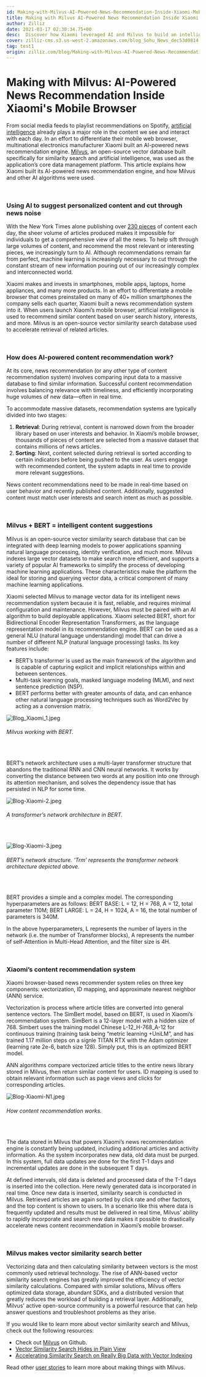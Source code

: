 ```yaml
---
id: Making-with-Milvus-AI-Powered-News-Recommendation-Inside-Xiaomi-Mobile-Browser.md
title: Making with Milvus AI-Powered News Recommendation Inside Xiaomi's Mobile Browser
author: Zilliz
date: 2021-03-17 02:30:34.75+00
desc:  Discover how Xiaomi leveraged AI and Milvus to build an intelligent news recommendation system capable of finding the most relevant content for users of its mobile web browser. 
cover: zilliz-cms.s3.us-west-2.amazonaws.com/blog_Sohu_News_dec53d0814.jpg
tag: test1
origin: zilliz.com/blog/Making-with-Milvus-AI-Powered-News-Recommendation-Inside-Xiaomi-Mobile-Browser
---
```

  
# Making with Milvus: AI-Powered News Recommendation Inside Xiaomi's Mobile Browser
From social media feeds to playlist recommendations on Spotify, [artificial intelligence](https://zilliz.com/blog/Vector-Similarity-Search-Hides-in-Plain-View) already plays a major role in the content we see and interact with each day. In an effort to differentiate their mobile web browser, multinational electronics manufacturer Xiaomi built an AI-powered news recommendation engine. [Milvus](https://milvus.io/), an open-source vector database built specifically for similarity search and artificial intelligence, was used as the application’s core data management platform. This article explains how Xiaomi built its AI-powered news recommendation engine, and how Milvus and other AI algorithms were used. 

<br/>


### Using AI to suggest personalized content and cut through news noise

With the New York Times alone publishing over [230 pieces](https://www.theatlantic.com/technology/archive/2016/05/how-many-stories-do-newspapers-publish-per-day/483845/) of content each day, the sheer volume of articles produced makes it impossible for individuals to get a comprehensive view of all the news. To help sift through large volumes of content, and recommend the most relevant or interesting pieces, we increasingly turn to AI. Although recommendations remain far from perfect, machine learning is increasingly necessary to cut through the constant stream of new information pouring out of our increasingly complex and interconnected world.

Xiaomi makes and invests in smartphones, mobile apps, laptops, home appliances, and many more products. In an effort to differentiate a mobile browser that comes preinstalled on many of 40+ million smartphones the company sells each quarter, Xiaomi built a news recommendation system into it. When users launch Xiaomi’s mobile browser, artificial intelligence is used to recommend similar content based on user search history, interests, and more. Milvus is an open-source vector similarity search database used to accelerate retrieval of related articles.

<br/>

### How does AI-powered content recommendation work?

At its core, news recommendation (or any other type of content recommendation system) involves comparing input data to a massive database to find similar information. Successful content recommendation involves balancing relevance with timeliness, and efficiently incorporating huge volumes of new data—often in real time. 

To accommodate massive datasets, recommendation systems are typically divided into two stages:

1.  **Retrieval**: During retrieval, content is narrowed down from the broader library based on user interests and behavior. In Xiaomi’s mobile browser, thousands of pieces of content are selected from a massive dataset that contains millions of news articles.
2.  **Sorting**: Next, content selected during retrieval is sorted according to certain indicators before being pushed to the user. As users engage with recommended content, the system adapts in real time to provide more relevant suggestions. 

News content recommendations need to be made in real-time based on user behavior and recently published content. Additionally, suggested content must match user interests and search intent as much as possible.

<br/>

### Milvus + BERT = intelligent content suggestions

Milvus is an open-source vector similarity search database that can be integrated with deep learning models to power applications spanning natural language processing, identity verification, and much more. Milvus indexes large vector datasets to make search more efficient, and supports a variety of popular AI frameworks to simplify the process of developing machine learning applications. These characteristics make the platform the ideal for storing and querying vector data, a critical component of many machine learning applications. 

Xiaomi selected Milvus to manage vector data for its intelligent news recommendation system because it is fast, reliable, and requires minimal configuration and maintenance. However, Milvus must be paired with an AI algorithm to build deployable applications. Xiaomi selected BERT, short for Bidirectional Encoder Representation Transformers, as the language representation model in its recommendation engine. BERT can be used as a general NLU (natural language understanding) model that can drive a number of different NLP (natural language processing) tasks. Its key features include:

- BERT’s transformer is used as the main framework of the algorithm and is capable of capturing explicit and implicit relationships within and between sentences.
- Multi-task learning goals, masked language modeling (MLM), and next sentence prediction (NSP).
- BERT performs better with greater amounts of data, and can enhance other natural language processing techniques such as Word2Vec by acting as a conversion matrix.

![Blog_Xiaomi_1.jpeg](https://zilliz-cms.s3.us-west-2.amazonaws.com/Blog_Xiaomi_1_6301344312.jpeg)
###### *Milvus working with BERT.*

<br/>

BERT’s network architecture uses a multi-layer transformer structure that abandons the traditional RNN and CNN neural networks. It works by converting the distance between two words at any position into one through its attention mechanism, and solves the dependency issue that has persisted in NLP for some time.

![Blog-Xiaomi-2.jpeg](https://zilliz-cms.s3.us-west-2.amazonaws.com/Blog_Xiaomi_2_fe5cf2e401.jpeg)

###### *A transformer’s network architecture in BERT.*

<br/>

![Blog-Xiaomi-3.jpeg](https://zilliz-cms.s3.us-west-2.amazonaws.com/Blog_Xiaomi_3_5d10b51440.jpeg)

###### *BERT’s network structure. ‘Trm’ represents the transformer network architecture depicted above.*

<br/>

BERT provides a simple and a complex model. The corresponding hyperparameters are as follows: BERT BASE: L = 12, H = 768, A = 12, total parameter 110M; BERT LARGE: L = 24, H = 1024, A = 16, the total number of parameters is 340M.

In the above hyperparameters, L represents the number of layers in the network (i.e. the number of Transformer blocks), A represents the number of self-Attention in Multi-Head Attention, and the filter size is 4H.

<br/>


### Xiaomi’s content recommendation system 

Xiaomi browser-based news recommender system relies on three key components: vectorization, ID mapping, and approximate nearest neighbor (ANN) service. 

Vectorization is process where article titles are converted into general sentence vectors. The SimBert model, based on BERT, is used in Xiaomi’s recommendation system. SimBert is a 12-layer model with a hidden size of 768. Simbert uses the training model Chinese L-12_H-768_A-12 for continuous training (training task being “metric learning +UniLM”, and has trained 1.17 million steps on a signle TITAN RTX with the Adam optimizer (learning rate 2e-6, batch size 128). Simply put, this is an optimized BERT model.

ANN algorithms compare vectorized article titles to the entire news library stored in Milvus, then return similar content for users. ID mapping is used to obtain relevant information such as page views and clicks for corresponding articles.

![Blog-Xiaomi-N1.jpeg](https://zilliz-cms.s3.us-west-2.amazonaws.com/Blog_Xiaomi_N1_f4749b3131.jpeg)

###### *How content recommendation works.*

<br/>

The data stored in Milvus that powers Xiaomi’s news recommendation engine is constantly being updated, including additional articles and activity information. As the system incorporates new data, old data must be purged. In this system, full data updates are done for the first T-1 days and incremental updates are done in the subsequent T days.

At defined intervals, old data is deleted and processed data of the T-1 days is inserted into the collection. Here newly generated data is incorporated in real time. Once new data is inserted, similarity search is conducted in Milvus. Retrieved articles are again sorted by click rate and other factors, and the top content is shown to users. In a scenario like this where data is frequently updated and results must be delivered in real time, Milvus' ability to rapidly incorporate and search new data makes it possible to drastically accelerate news content recommendation in Xiaomi’s mobile browser. 

<br/>

### Milvus makes vector similarity search better

Vectorizing data and then calculating similarity between vectors is the most commonly used retrieval technology. The rise of ANN-based vector similarity search engines has greatly improved the efficiency of vector similarity calculations. Compared with similar solutions, Milvus offers optimized data storage, abundant SDKs, and a distributed version that greatly reduces the workload of building a retrieval layer. Additionally, Milvus' active open-source community is a powerful resource that can help answer questions and troubleshoot problems as they arise.

If you would like to learn more about vector similarity search and Milvus, check out the following resources:

- Check out [Milvus](https://github.com/milvus-io/milvus) on Github. 
- [Vector Similarity Search Hides in Plain View](https://zilliz.com/blog/Vector-Similarity-Search-Hides-in-Plain-View)
- [Accelerating Similarity Search on Really Big Data with Vector Indexing](https://zilliz.com/blog/Accelerating-Similarity-Search-on-Really-Big-Data-with-Vector-Indexing)

Read other [user stories](https://zilliz.com/user-stories) to learn more about making things with Milvus.

  